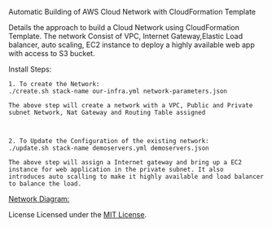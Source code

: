 Automatic Building of AWS Cloud Network with CloudFormation Template

Details the approach to build a Cloud Network using CloudFormation Template. The network Consist of VPC, Internet Gateway,Elastic Load balancer, auto scaling, EC2 instance to deploy a highly available web app with access to S3 bucket.

Install Steps:

	1. To create the Network:
	./create.sh stack-name our-infra.yml network-parameters.json
	
	The above step will create a network with a VPC, Public and Private subnet Network, Nat Gateway and Routing Table assigned



	2. To Update the Configuration of the existing network:
	./update.sh stack-name demoservers.yml demoservers.json

	The above step will assign a Internet gateway and bring up a EC2 instance for web application in the private subnet. It also     	 introduces auto scalling to make it highly available and load balancer to balance the load.


[Network Diagram:](Network-Diagram.pdf)


License
Licensed under the [MIT License](LICENSE).
